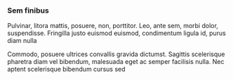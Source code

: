 ### Sem finibus

Pulvinar, litora mattis, posuere, non, porttitor. Leo, ante sem, morbi dolor, suspendisse. Fringilla justo euismod euismod, condimentum ligula id, purus diam nulla

Commodo, posuere ultrices convallis gravida dictumst. Sagittis scelerisque pharetra diam vel bibendum, malesuada eget ac semper facilisis nulla. Nec aptent scelerisque bibendum cursus sed


